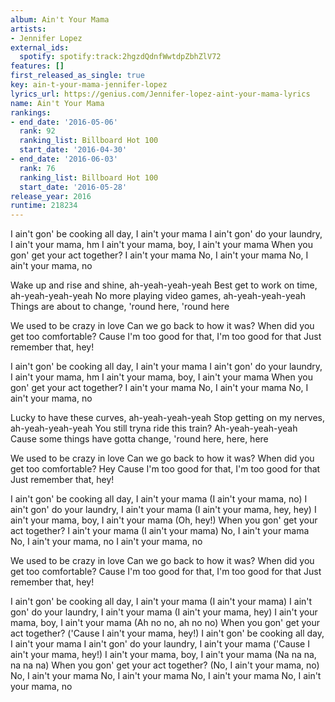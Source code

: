 ```yaml
---
album: Ain't Your Mama
artists:
- Jennifer Lopez
external_ids:
  spotify: spotify:track:2hgzdQdnfWwtdpZbhZlV72
features: []
first_released_as_single: true
key: ain-t-your-mama-jennifer-lopez
lyrics_url: https://genius.com/Jennifer-lopez-aint-your-mama-lyrics
name: Ain't Your Mama
rankings:
- end_date: '2016-05-06'
  rank: 92
  ranking_list: Billboard Hot 100
  start_date: '2016-04-30'
- end_date: '2016-06-03'
  rank: 76
  ranking_list: Billboard Hot 100
  start_date: '2016-05-28'
release_year: 2016
runtime: 218234
---
```

I ain't gon' be cooking all day, I ain't your mama
I ain't gon' do your laundry, I ain't your mama, hm
I ain't your mama, boy, I ain't your mama
When you gon' get your act together?
I ain't your mama
No, I ain't your mama
No, I ain't your mama, no


Wake up and rise and shine, ah-yeah-yeah-yeah
Best get to work on time, ah-yeah-yeah-yeah
No more playing video games, ah-yeah-yeah-yeah
Things are about to change, 'round here, 'round here


We used to be crazy in love
Can we go back to how it was?
When did you get too comfortable?
Cause I'm too good for that, I'm too good for that
Just remember that, hey!


I ain't gon' be cooking all day, I ain't your mama
I ain't gon' do your laundry, I ain't your mama, hm
I ain't your mama, boy, I ain't your mama
When you gon' get your act together?
I ain't your mama
No, I ain't your mama
No, I ain't your mama, no


Lucky to have these curves, ah-yeah-yeah-yeah
Stop getting on my nerves, ah-yeah-yeah-yeah
You still tryna ride this train? Ah-yeah-yeah-yeah
Cause some things have gotta change, 'round here, here, here


We used to be crazy in love
Can we go back to how it was?
When did you get too comfortable? Hey
Cause I'm too good for that, I'm too good for that
Just remember that, hey!


I ain't gon' be cooking all day, I ain't your mama (I ain't your mama, no)
I ain't gon' do your laundry, I ain't your mama (I ain't your mama, hey, hey)
I ain't your mama, boy, I ain't your mama (Oh, hey!)
When you gon' get your act together?
I ain't your mama (I ain't your mama)
No, I ain't your mama
No, I ain't your mama, no
I ain't your mama, no


We used to be crazy in love
Can we go back to how it was?
When did you get too comfortable?
Cause I'm too good for that, I'm too good for that
Just remember that, hey!


I ain't gon' be cooking all day, I ain't your mama (I ain't your mama)
I ain't gon' do your laundry, I ain't your mama (I ain't your mama, hey)
I ain't your mama, boy, I ain't your mama (Ah no no, ah no no)
When you gon' get your act together? ('Cause I ain't your mama, hey!)
I ain't gon' be cooking all day, I ain't your mama
I ain't gon' do your laundry, I ain't your mama ('Cause I ain't your mama, hey!)
I ain't your mama, boy, I ain't your mama (Na na na, na na na)
When you gon' get your act together? (No, I ain't your mama, no)
No, I ain't your mama
No, I ain't your mama
No, I ain't your mama
No, I ain't your mama, no
